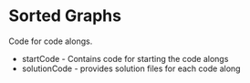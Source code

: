 # Sorted Graphs

Code for code alongs.

* startCode - Contains code for starting the code alongs
* solutionCode - provides solution files for each code along
